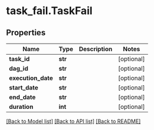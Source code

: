 # task_fail.TaskFail

## Properties
Name | Type | Description | Notes
------------ | ------------- | ------------- | -------------
**task_id** | **str** |  | [optional] 
**dag_id** | **str** |  | [optional] 
**execution_date** | **str** |  | [optional] 
**start_date** | **str** |  | [optional] 
**end_date** | **str** |  | [optional] 
**duration** | **int** |  | [optional] 

[[Back to Model list]](../README.md#documentation-for-models) [[Back to API list]](../README.md#documentation-for-api-endpoints) [[Back to README]](../README.md)


